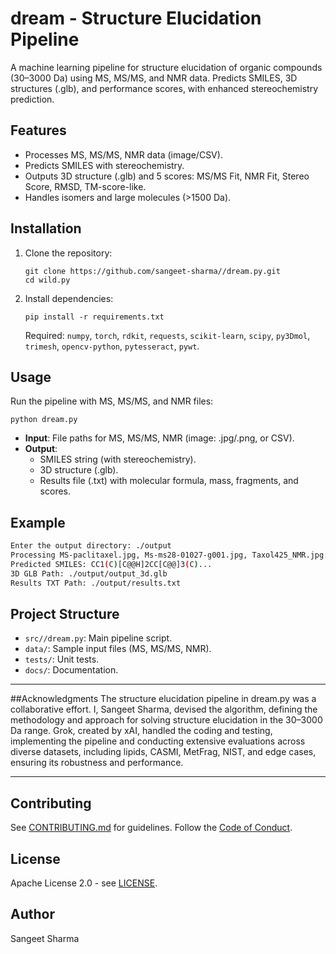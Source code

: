 
# dream - Structure Elucidation Pipeline

A machine learning pipeline for structure elucidation of organic compounds (30–3000 Da) using MS, MS/MS, and NMR data. Predicts SMILES, 3D structures (.glb), and performance scores, with enhanced stereochemistry prediction.

## Features
- Processes MS, MS/MS, NMR data (image/CSV).
- Predicts SMILES with stereochemistry.
- Outputs 3D structure (.glb) and 5 scores: MS/MS Fit, NMR Fit, Stereo Score, RMSD, TM-score-like.
- Handles isomers and large molecules (>1500 Da).

## Installation
1. Clone the repository:
   ```
   git clone https://github.com/sangeet-sharma//dream.py.git
   cd wild.py
   ```
2. Install dependencies:
   ```
   pip install -r requirements.txt
   ```
   Required: `numpy`, `torch`, `rdkit`, `requests`, `scikit-learn`, `scipy`, `py3Dmol`, `trimesh`, `opencv-python`, `pytesseract`, `pywt`.

## Usage
Run the pipeline with MS, MS/MS, and NMR files:
```
python dream.py
```
- **Input**: File paths for MS, MS/MS, NMR (image: .jpg/.png, or CSV).
- **Output**: 
  - SMILES string (with stereochemistry).
  - 3D structure (.glb).
  - Results file (.txt) with molecular formula, mass, fragments, and scores.

## Example
```bash
Enter the output directory: ./output
Processing MS-paclitaxel.jpg, Ms-ms28-01027-g001.jpg, Taxol425_NMR.jpg:
Predicted SMILES: CC1(C)[C@@H]2CC[C@@]3(C)...
3D GLB Path: ./output/output_3d.glb
Results TXT Path: ./output/results.txt
```

## Project Structure
- `src//dream.py`: Main pipeline script.
- `data/`: Sample input files (MS, MS/MS, NMR).
- `tests/`: Unit tests.
- `docs/`: Documentation.

---

##Acknowledgments
The structure elucidation pipeline in dream.py was a collaborative effort. I, Sangeet Sharma, devised the algorithm, defining the methodology and approach for solving structure elucidation in the 30–3000 Da range. Grok, created by xAI, handled the coding and testing, implementing the pipeline and conducting extensive evaluations across diverse datasets, including lipids, CASMI, MetFrag, NIST, and edge cases, ensuring its robustness and performance.

---
## Contributing
See [CONTRIBUTING.md](CONTRIBUTING.md) for guidelines. Follow the [Code of Conduct](CODE_OF_CONDUCT.md).

## License
Apache License 2.0 - see [LICENSE](LICENSE).

## Author
Sangeet Sharma

